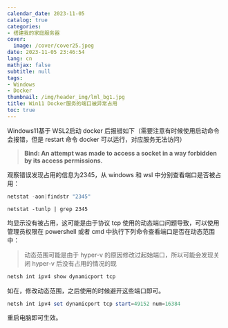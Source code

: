 ```yaml
---
calendar_date: 2023-11-05
catalog: true
categories:
- 搭建我的家庭服务器
cover:
  image: /cover/cover25.jpeg
date: 2023-11-05 23:46:54
lang: cn
mathjax: false
subtitle: null
tags:
- Windows
- Docker
thumbnail: /img/header_img/lml_bg1.jpg
title: Win11 Docker服务的端口被异常占用
toc: true
---
```


Windows11基于 WSL2启动 docker 后报错如下（需要注意有时候使用启动命令会报错，但是 restart 命令 docker 可以运行，对应服务无法访问）

> **Bind: An attempt was made to access a socket in a way forbidden by its access permissions.**

观察错误发现占用的信息为2345，从 windows 和 wsl 中分别查看端口是否被占用：

```powershell
netstat -aon|findstr "2345"
```

```shell
netstat -tunlp | grep 2345
```

均显示没有被占用，这可能是由于协议 tcp 使用的动态端口问题导致，可以使用管理员权限在 powershell 或者 cmd 中执行下列命令查看端口是否在动态范围中：

> 动态范围可能是由于 hyper-v 的原因修改过起始端口，所以可能会发现关闭 hyper-v 后没有占用的情况的现

```powershell
netsh int ipv4 show dynamicport tcp
```

如在，修改动态范围，之后使用的时候避开这些端口即可。

```powershell
netsh int ipv4 set dynamicport tcp start=49152 num=16384
```

重启电脑即可生效。